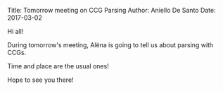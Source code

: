 Title: Tomorrow meeting on CCG Parsing
Author: Aniello De Santo
Date: 2017-03-02

Hi all!

During tomorrow's meeting, Alëna is going to tell us about parsing with CCGs.

Time and place are the usual ones!

Hope to see you there!